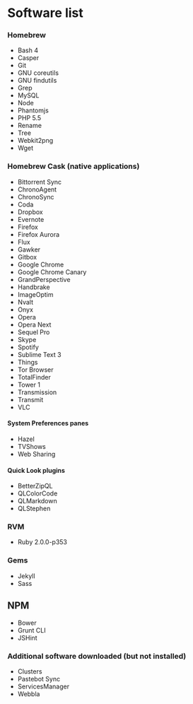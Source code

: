 # Software list

### Homebrew

- Bash 4
- Casper
- Git
- GNU coreutils
- GNU findutils
- Grep
- MySQL
- Node
- Phantomjs
- PHP 5.5
- Rename
- Tree
- Webkit2png
- Wget

### Homebrew Cask (native applications)

- Bittorrent Sync
- ChronoAgent
- ChronoSync
- Coda
- Dropbox
- Evernote
- Firefox
- Firefox Aurora
- Flux
- Gawker
- Gitbox
- Google Chrome
- Google Chrome Canary
- GrandPerspective
- Handbrake
- ImageOptim
- Nvalt
- Onyx
- Opera
- Opera Next
- Sequel Pro
- Skype
- Spotify
- Sublime Text 3
- Things
- Tor Browser
- TotalFinder
- Tower 1
- Transmission
- Transmit
- VLC

#### System Preferences panes

- Hazel
- TVShows
- Web Sharing

#### Quick Look plugins

- BetterZipQL
- QLColorCode
- QLMarkdown
- QLStephen

### RVM

- Ruby 2.0.0-p353

### Gems

- Jekyll
- Sass

## NPM

- Bower
- Grunt CLI
- JSHint

### Additional software downloaded (but not installed)

- Clusters
- Pastebot Sync
- ServicesManager
- Webbla